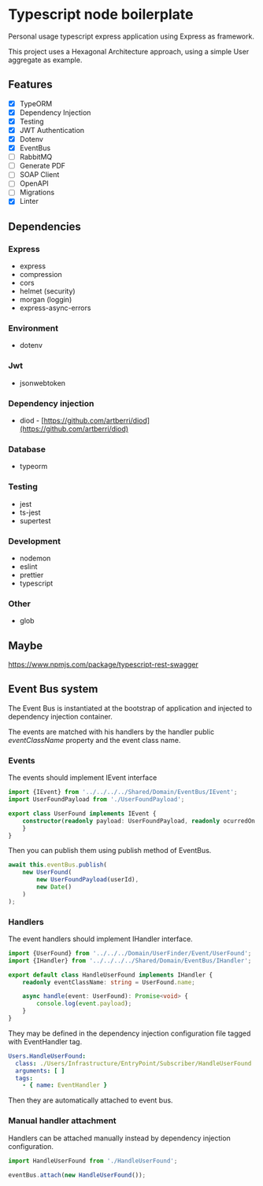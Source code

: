 # Typescript node boilerplate

Personal usage typescript express application using Express as framework.

This project uses a Hexagonal Architecture approach, using a simple User aggregate as example.

## Features

- [x] TypeORM
- [x] Dependency Injection
- [x] Testing
- [x] JWT Authentication
- [x] Dotenv
- [x] EventBus
- [ ] RabbitMQ
- [ ] Generate PDF
- [ ] SOAP Client
- [ ] OpenAPI
- [ ] Migrations
- [x] Linter

## Dependencies

### Express

- express
- compression
- cors
- helmet (security)
- morgan (loggin)
- express-async-errors

### Environment

- dotenv

### Jwt

- jsonwebtoken

### Dependency injection

- diod - [https://github.com/artberri/diod](https://github.com/artberri/diod)

### Database

- typeorm

### Testing

- jest
- ts-jest
- supertest

### Development

- nodemon
- eslint
- prettier
- typescript

### Other

- glob

## Maybe

https://www.npmjs.com/package/typescript-rest-swagger

## Event Bus system

The Event Bus is instantiated at the bootstrap of application and injected to dependency injection container.

The events are matched with his handlers by the handler public *eventClassName* property and the event class name.

### Events

The events should implement IEvent interface

```typescript
import {IEvent} from '../../../../Shared/Domain/EventBus/IEvent';
import UserFoundPayload from './UserFoundPayload';

export class UserFound implements IEvent {
    constructor(readonly payload: UserFoundPayload, readonly ocurredOn: Date) {
    }
}
```

Then you can publish them using publish method of EventBus.

```typescript
await this.eventBus.publish(
    new UserFound(
        new UserFoundPayload(userId),
        new Date()
    )
);
```

### Handlers

The event handlers should implement IHandler interface.

```typescript
import {UserFound} from '../../../Domain/UserFinder/Event/UserFound';
import {IHandler} from '../../../../Shared/Domain/EventBus/IHandler';

export default class HandleUserFound implements IHandler {
    readonly eventClassName: string = UserFound.name;

    async handle(event: UserFound): Promise<void> {
        console.log(event.payload);
    }
}
```

They may be defined in the dependency injection configuration file tagged with EventHandler tag.

```yaml
Users.HandleUserFound:
  class: ./Users/Infrastructure/EntryPoint/Subscriber/HandleUserFound
  arguments: [ ]
  tags:
    - { name: EventHandler }
```

Then they are automatically attached to event bus.

### Manual handler attachment

Handlers can be attached manually instead by dependency injection configuration.

```typescript
import HandleUserFound from './HandleUserFound';

eventBus.attach(new HandleUserFound());
```